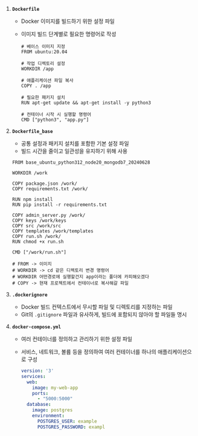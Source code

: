 1. **`Dockerfile`**
    - Docker 이미지를 빌드하기 위한 설정 파일
    - 이미지 빌드 단계별로 필요한 명령어로 작성
        
        ```docker
        # 베이스 이미지 지정
        FROM ubuntu:20.04
        
        # 작업 디렉토리 설정
        WORKDIR /app
        
        # 애플리케이션 파일 복사
        COPY . /app
        
        # 필요한 패키지 설치
        RUN apt-get update && apt-get install -y python3
        
        # 컨테이너 시작 시 실행할 명령어
        CMD ["python3", "app.py"]
        ```
        
2. **`Dockerfile_base`**
    - 공통 설정과 패키지 설치를 포함한 기본 설정 파일
    - 빌드 시간을 줄이고 일관성을 유지하기 위해 사용
    
    ```docker
    FROM base_ubuntu_python312_node20_mongodb7_20240628
    
    WORKDIR /work
    
    COPY package.json /work/
    COPY requirements.txt /work/
    
    RUN npm install
    RUN pip install -r requirements.txt
    
    COPY admin_server.py /work/
    COPY keys /work/keys
    COPY src /work/src
    COPY templates /work/templates
    COPY run.sh /work/
    RUN chmod +x run.sh
    
    CMD ["/work/run.sh"]
    
    # FROM -> 이미지
    # WORKDIR -> cd 같은 디렉토리 변경 명령어
    # WORKDIR 어떤경로에 실행할건지 app이라는 폴더에 카피해오겠다
    # COPY -> 현재 프로젝트에서 컨테이너로 복사해갈 파일
    ```
    
3. **`.dockerignore`**
    - Docker 빌드 컨텍스트에서 무시할 파일 및 디렉토리를 지정하는 파일
    - Git의 `.gitignore` 파일과 유사하게, 빌드에 포함되지 않아야 할 파일들 명시
4. **`docker-compose.yml`**
    - 여러 컨테이너를 정의하고 관리하기 위한 설정 파일
    - 서비스, 네트워크, 볼륨 등을 정의하여 여러 컨테이너를 하나의 애플리케이션으로 구성
        
        ```yaml
        version: '3'
        services:
          web:
            image: my-web-app
            ports:
              - "5000:5000"
          database:
            image: postgres
            environment:
              POSTGRES_USER: example
              POSTGRES_PASSWORD: exampl
        ```
        
